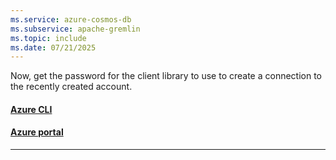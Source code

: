 ```yaml
---
ms.service: azure-cosmos-db
ms.subservice: apache-gremlin
ms.topic: include
ms.date: 07/21/2025
---
```


Now, get the password for the client library to use to create a connection to the recently created account.

#### [Azure CLI](#tab/azure-cli)

#### [Azure portal](#tab/azure-portal)

---
